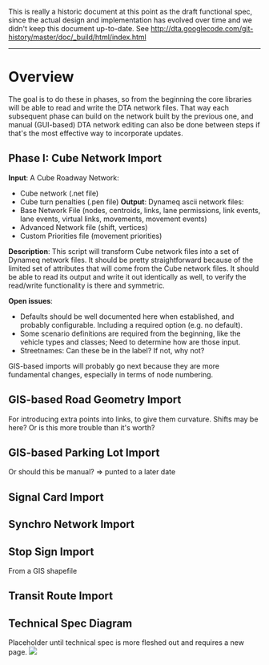 This is really a historic document at this point as the draft functional spec, since the actual design and implementation has evolved over time and we didn't keep this document up-to-date.  See http://dta.googlecode.com/git-history/master/doc/_build/html/index.html


---


# Overview #

The goal is to do these in phases, so from the beginning the core libraries will be able to read and write the DTA network files.  That way each subsequent phase can build on the network built by the previous one, and manual (GUI-based) DTA network editing can also be done between steps if that's the most effective way to incorporate updates.

## Phase I: Cube Network Import ##

**Input**: A Cube Roadway Network:
  * Cube network (.net file)
  * Cube turn penalties (.pen file)
**Output**: Dynameq ascii network files:
  * Base Network File (nodes, centroids, links, lane permissions, link events, lane events, virtual links, movements, movement events)
  * Advanced Network file (shift, vertices)
  * Custom Priorities file (movement priorities)

**Description**: This script will transform Cube network files into a set of Dynameq network files.  It should be pretty straightforward because of the limited set of attributes that will come from the Cube network files.  It should be able to read its output and write it out identically as well, to verify the read/write functionality is there and symmetric.

**Open issues**:
  * Defaults should be well documented here when established, and probably configurable.  Including a required option (e.g. no default).
  * Some scenario definitions are required from the beginning, like the vehicle types and classes; Need to determine how are those input.
  * Streetnames: Can these be in the label?  If not, why not?

GIS-based imports will probably go next because they are more fundamental changes, especially in terms of node numbering.

## GIS-based Road Geometry Import ##
For introducing extra points into links, to give them curvature.  Shifts may be here?  Or is this more trouble than it's worth?

## GIS-based Parking Lot Import ##
Or should this be manual? => punted to a later date

## Signal Card Import ##

## Synchro Network Import ##

## Stop Sign Import ##
From a GIS shapefile

## Transit Route Import ##

## Technical Spec Diagram ##
Placeholder until technical spec is more fleshed out and requires a new page.
<img src='http://dta.googlecode.com/files/TechnicalSpec.png'>